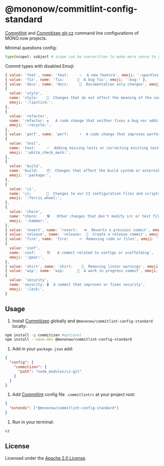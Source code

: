 # @mononow/commitlint-config-standard

[Commitlint](https://commitlint.js.org) and [Commitizen git-cz](https://github.com/streamich/git-cz)
command line configurations of MONO.now projects.

Minimal questions config:

```bash
type(scope): subject # scope can be overwritten to make more sense to your project, see step 4...
```

Commit types with disabled Emoji:

```js
{ value: 'feat', name: 'feat:     ✨  A new feature', emoji: ':sparkles:' },
{ value: 'fix', name: 'fix:      🐛  A bug fix', emoji: ':bug:' },
{ value: 'docs', name: 'docs:     📝  Documentation only changes', emoji: ':memo:' },
{
  value: 'style',
  name: 'style:    💄  Changes that do not affect the meaning of the code',
  emoji: ':lipstick:',
},
{
  value: 'refactor',
  name: 'refactor: ♻️   A code change that neither fixes a bug nor adds a feature',
  emoji: ':recycle:',
},
{ value: 'perf', name: 'perf:     ⚡️  A code change that improves performance', emoji: ':zap:' },
{
  value: 'test',
  name: 'test:     ✅  Adding missing tests or correcting existing tests',
  emoji: ':white_check_mark:',
},
{
  value: 'build',
  name: 'build:    📦️  Changes that affect the build system or external dependencies',
  emoji: ':package:',
},
{
  value: 'ci',
  name: 'ci:       🎡  Changes to our CI configuration files and scripts',
  emoji: ':ferris_wheel:',
},
{
  value: 'chore',
  name: "chore:    🛠   Other changes that don't modify src or test files",
  emoji: ':hammer:',
},
{ value: 'revert', name: 'revert:   ⏪️  Reverts a previous commit', emoji: ':rewind:' },
{ value: 'release', name: 'release:  🏹  Create a release commit', emoji: ':bow_and_arrow:' },
{ value: 'fire', name: 'fire:     🔥  Removing code or files', emoji: ':fire:' },
{
  value: 'conf',
  name: 'conf:     🏗   A commit related to configs or scaffolding',
  emoji: ':gear:',
},
{ value: 'shirt', name: 'shirt:    👔  Removing linter warnings', emoji: ':shirt:' },
{ value: 'wip', name: 'wip:      🚧  A work in progress commit', emoji: ':construction:' },
{
  value: 'security',
  name: 'security: 🔒  A commit that improves or fixes security',
  emoji: ':lock:',
}
```

## Usage

1. Install [Commitizen](https://github.com/commitizen/cz-cli) globally and
   `@mononow/commitlint-config-standard` locally:

```bash
npm install -g commitizen #optional
npm install --save-dev @mononow/commitlint-config-standard
```

1. Add in your `package.json` add:

```json
{
  "config": {
    "commitizen": {
      "path": "node_modules/cz-git"
    }
  }
}
```

1. Add [Commitlint](https://commitlint.js.org) config file `.commitlintrc` at your project
   root:

```json
{
  "extends": ["@mononow/commitlint-config-standard"]
}
```

1. Run in your terminal:

```bash
cz
```

## License

Licensed under the [Apache 2.0 License](/LICENSE).
